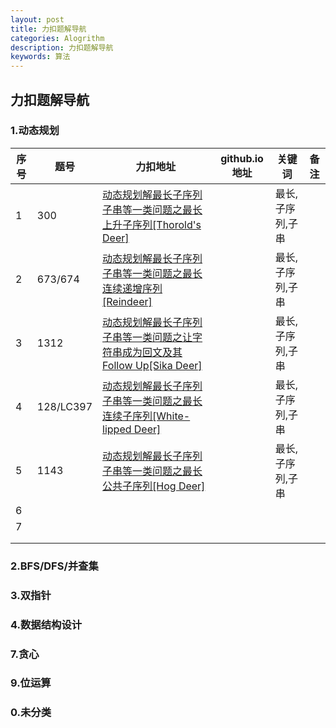 ```yaml
---
layout: post
title: 力扣题解导航
categories: Alogrithm
description: 力扣题解导航
keywords: 算法
---
```


## 力扣题解导航



### 1.动态规划



| 序号 | 题号      | 力扣地址                                                     | github.io地址 | 关键词           | 备注 |
| ---- | --------- | ------------------------------------------------------------ | ------------- | ---------------- | ---- |
| 1    | 300       | [动态规划解最长子序列子串等一类问题之最长上升子序列[Thorold's Deer]](https://leetcode-cn.com/problems/longest-increasing-subsequence/solution/dong-tai-gui-hua-jie-zui-chang-zi-xu-lie-zi-chua-3/) |               | 最长,子序列,子串 |      |
| 2    | 673/674   | [动态规划解最长子序列子串等一类问题之最长连续递增序列[Reindeer]](https://leetcode-cn.com/problems/number-of-longest-increasing-subsequence/solution/dong-tai-gui-hua-jie-zui-chang-zi-xu-lie-zi-chua-4/) |               | 最长,子序列,子串 |      |
| 3    | 1312      | [动态规划解最长子序列子串等一类问题之让字符串成为回文及其Follow Up[Sika Deer]](https://leetcode-cn.com/problems/minimum-insertion-steps-to-make-a-string-palindrome/solution/dong-tai-gui-hua-jie-zui-chang-zi-xu-lie-zi-chuan-/) |               | 最长,子序列,子串 |      |
| 4    | 128/LC397 | [动态规划解最长子序列子串等一类问题之最长连续子序列[White-lipped Deer]](https://leetcode-cn.com/problems/longest-consecutive-sequence/solution/dong-tai-gui-hua-jie-zui-chang-zi-xu-lie-zi-chua-5/) |               | 最长,子序列,子串 |      |
| 5    | 1143      | [动态规划解最长子序列子串等一类问题之最长公共子序列[Hog Deer]](https://leetcode-cn.com/problems/longest-common-subsequence/solution/a-fei-xue-suan-fa-zhi-by-a-fei-8/) |               | 最长,子序列,子串 |      |
| 6    |           |                                                              |               |                  |      |
| 7    |           |                                                              |               |                  |      |
|      |           |                                                              |               |                  |      |
|      |           |                                                              |               |                  |      |





### 2.BFS/DFS/并查集



### 3.双指针



### 4.数据结构设计





### 7.贪心



### 9.位运算



### 0.未分类

